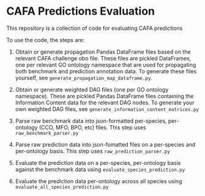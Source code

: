 
# CAFA Predictions Evaluation 

This repository is a collection of code for evaluating CAFA predictions

To use the code, the steps are:
1. Obtain or generate propagation Pandas DataFrame files based on the relevant CAFA challenge obo file. These files are pickled
DataFrames, one per relevant GO ontology namespace that are used for propagating both benchmark and prediction annotation data.
To generate these files yourself, see `generate_propagation_map_dataframe.py`.

2. Obtain or generate weighted DAG files (one per GO ontology namespace). These are pickled Pandas DataFrame files containing
the Information Content data for the relevant DAG nodes. To generate your own weighted DAG files, see `generate_information_content_matrices.py`

3. Parse raw benchmark data into json-formatted per-species, per-ontology (CCO, MFO, BPO, etc) files.
This step uses `raw_benchmark_parser.py`
   
4. Parse raw prediction data into json-fomatted files on a per-species and per-ontology basis.
This step uses `raw_prediction_parser.py`
   
5. Evaluate the prediction data on a per-species, per-ontology basis against the benchmark data using `evaluate_species_prediction.py`

6. Evaluate the prediction data per-ontology across all species using `evaluate_all_species_prediction.py`